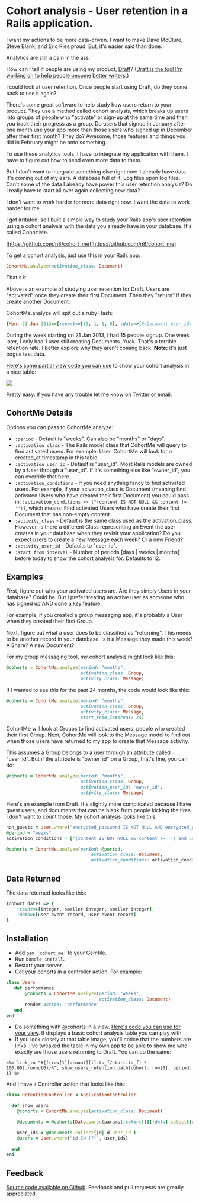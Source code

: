 # Cohort analysis - User retention in a Rails application.

I want my actions to be more data-driven. I want to make Dave McClure, Steve Blank, and Eric Ries proud. But, it's easier said than done. 

Analytics are still a pain in the ass. 

How can I tell if people are using my product, [Draft](https://draftin.com/)? ([Draft is the tool I'm working on to help people become better writers](http://ninjasandrobots.com/draft-version-control-for-writing).) 

I could look at user retention. Once people start using Draft, do they come back to use it again? 

There's some great software to help study how users return to your product. They use a method called cohort analysis, which breaks up users into groups of people who "activate" or sign-up at the same time and then you track their progress as a group. Do users that signup in January after one month use your app more than those users who signed up in December after their first month? They do? Awesome, those features and things you did in February might be onto something.

To use these analytics tools, I have to integrate my application with them. I have to figure out how to send even more data to them.  

But I don't want to integrate something else right now. I already have data. It's coming out of my ears. A database full of it. Log files upon log files. Can't some of the data I already have power this user retention analysis? Do I really have to start all over again collecting new data?

I don't want to work harder for more data right now. I want the data to work harder for me.

I got irritated, so I built a simple way to study your Rails app's user retention using a cohort analysis with the data you already have in your database. It's called CohortMe.

[https://github.com/n8/cohort_me](https://github.com/n8/cohort_me)

To get a cohort analysis, just use this in your Rails app: 

```ruby
CohortMe.analyze(activation_class: Document)
```

That's it. 

Above is an example of studying user retention for Draft. Users are "activated" once they create their first Document. Then they "return" if they create another Document. 

CohortMe.analyze will spit out a ruby Hash: 

```ruby
{Mon, 21 Jan 2013=>{:count=>[15, 1, 1, 0], :data=>[#<Document user_id: 5, created_at: "2013-01-22 18:09:15">,
```

During the week starting on 21 Jan 2013, I had 15 people signup. One week later, I only had 1 user still creating Documents. Yuck. That's a terrible retention rate. I better explore why they aren't coming back. **Note:** it's just bogus test data.

[Here's some partial view code you can use](https://raw.github.com/n8/cohort_me/master/lib/cohort_me/_cohort_table.html.erb) to show your cohort analysis in a nice table: 

![](http://i.imgur.com/qBbkZv8.png)

Pretty easy. If you have any trouble let me know on [Twitter](https://twitter.com/natekontny) or email.



CohortMe Details
----------------

Options you can pass to CohortMe.analyze:

* `:period` - Default is "weeks". Can also be "months" or "days".
* `:activation_class` - The Rails model class that CohortMe will query to find activated users. For example: User. CohortMe will look for a created_at timestamp in this table.
* `:activation_user_id` - Default is "user_id". Most Rails models are owned by a User through a "user_id". If it's something else like "owner_id", you can override that here.
* `:activation_conditions` - If you need anything fancy to find activated users. For example, if your acivation_class is Document (meaning find activated Users who have created their first Document) you could pass in:  `:activation_conditions => ["(content IS NOT NULL && content != '')]`, which means: Find activated Users who have create their first Document that has non-empty content.
* `:activity_class` - Default is the same class used as the activation_class. However, is there a different Class representing an Event the user creates in your database when they revisit your application? Do you expect users to create a new Message each week? Or a new Friend?
* `:activity_user_id` - Defaults to "user_id". 
* `:start_from_interval` - Number of periods [days | weeks | months] before today to show the cohort analysis for. Defaults to 12. 


Examples
--------- 

First, figure out who your activated users are. Are they simply Users in your database? Could be. But I prefer treating an active user as someone who has signed up AND done a key feature. 

For example, if you created a group messaging app, it's probably a User when they created their first Group.

Next, figure out what a user does to be classified as "returning". This needs to be another record in your database. Is it a Message they made this week? A Share? A new Document?

For my group messaging tool, my cohort analysis might look like this: 

```ruby
@cohorts = CohortMe.analyze(period: "months", 
                            activation_class: Group, 
                            activity_class: Message)
```

If I wanted to see this for the past 24 months, the code would look like this:

```ruby
@cohorts = CohortMe.analyze(period: "months", 
                            activation_class: Group, 
                            activity_class: Message,
                            start_from_interval: 24)
```

CohortMe will look at Groups to find activated users: people who created their first Group. Next, CohortMe will look to the Message model to find out when those users have returned to my app to create that Message activity. 

This assumes a Group belongs to a user through an attribute called "user_id". But if the attribute is "owner_id" on a Group, that's fine, you can do: 

```ruby
@cohorts = CohortMe.analyze(period: "months", 
                            activation_class: Group, 
                            activation_user_id: 'owner_id',
                            activity_class: Message)
```

Here's an example from Draft. It's slightly more complicated because I have guest users, and documents that can be blank from people kicking the tires. I don't want to count those. My cohort analysis looks like this: 

```ruby
non_guests = User.where("encrypted_password IS NOT NULL AND encrypted_password != ''").all
@period = "weeks"
activation_conditions = ["(content IS NOT NULL && content != '') and user_id IN (?)", non_guests]

@cohorts = CohortMe.analyze(period: @period, 
                                activation_class: Document, 
                                activation_conditions: activation_conditions)
```

Data Returned
-------------
The data returned looks like this: 

```ruby
{cohort date1 => {
    :count=>[integer, smaller integer, smaller integer], 
    :data=>[user event record, user event record]
}
```

Installation
------------

- Add `gem 'cohort_me'` to your Gemfile.
- Run `bundle install`.
- Restart your server 
- Get your cohorts in a controller action. For example:

```ruby
class Users
   def performance
       @cohorts = CohortMe.analyze(period: "weeks", 
                                   activation_class: Document)
       render action: 'performance'
   end
end
```

- Do something with @cohorts in a view. 
[Here's code you can use for your view](https://raw.github.com/n8/cohort_me/master/lib/cohort_me/_cohort_table.html.erb). It displays a basic cohort analysis table you can play with. 
- If you look closely at that table image, you'll notice that the numbers are links. I've tweaked the table in my own app to be able to show me who exactly are those users returning to Draft. You can do the same: 

```erb
<%= link_to "#{((row[1][:count][i].to_f/start.to_f) * 100.00).round(0)}%", show_users_retention_path(cohort: row[0], period: i) %>
```

And I have a Controller action that looks like this: 

```ruby
class RetentionController < ApplicationController

  def show_users
    @cohorts = CohortMe.analyze(activation_class: Document)

    @documents = @cohorts[Date.parse(params[:cohort])][:data].select{|d| d.periods_out.to_i == params[:period].to_i}

    user_ids = @documents.collect{|d| d.user_id }
    @users = User.where("id IN (?)", user_ids)
    
  end
end
```

Feedback
--------
[Source code available on Github](https://github.com/n8/cohort_me). Feedback and pull requests are greatly appreciated.  


